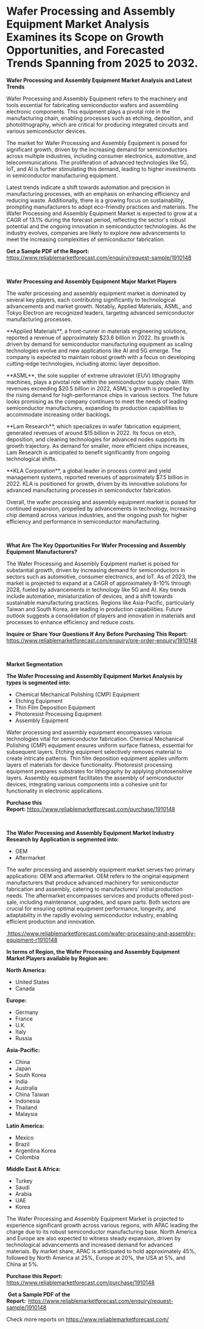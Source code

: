<p><h1>Wafer Processing and Assembly Equipment Market Analysis Examines its Scope on Growth Opportunities, and Forecasted Trends Spanning from 2025 to 2032.</h1></p><p><strong>Wafer Processing and Assembly Equipment Market Analysis and Latest Trends</strong></p>
<p><p>Wafer Processing and Assembly Equipment refers to the machinery and tools essential for fabricating semiconductor wafers and assembling electronic components. This equipment plays a pivotal role in the manufacturing chain, enabling processes such as etching, deposition, and photolithography, which are critical for producing integrated circuits and various semiconductor devices.</p><p>The market for Wafer Processing and Assembly Equipment is poised for significant growth, driven by the increasing demand for semiconductors across multiple industries, including consumer electronics, automotive, and telecommunications. The proliferation of advanced technologies like 5G, IoT, and AI is further stimulating this demand, leading to higher investments in semiconductor manufacturing equipment.</p><p>Latest trends indicate a shift towards automation and precision in manufacturing processes, with an emphasis on enhancing efficiency and reducing waste. Additionally, there is a growing focus on sustainability, prompting manufacturers to adopt eco-friendly practices and materials. The Wafer Processing and Assembly Equipment Market is expected to grow at a CAGR of 13.1% during the forecast period, reflecting the sector's robust potential and the ongoing innovation in semiconductor technologies. As the industry evolves, companies are likely to explore new advancements to meet the increasing complexities of semiconductor fabrication.</p></p>
<p><strong>Get a Sample PDF of the Report:&nbsp;</strong> <a href="https://www.reliablemarketforecast.com/enquiry/request-sample/1910148?utm_campaign=2811&utm_medium=2&utm_source=Github&utm_content=ia&utm_term=01032025&utm_id=wafer-processing-and-assembly-equipment">https://www.reliablemarketforecast.com/enquiry/request-sample/1910148</a></p>
<p>&nbsp;</p>
<p><strong>Wafer Processing and Assembly Equipment Major Market Players</strong></p>
<p><p>The wafer processing and assembly equipment market is dominated by several key players, each contributing significantly to technological advancements and market growth. Notably, Applied Materials, ASML, and Tokyo Electron are recognized leaders, targeting advanced semiconductor manufacturing processes.</p><p>**Applied Materials**, a front-runner in materials engineering solutions, reported a revenue of approximately $23.6 billion in 2022. Its growth is driven by demand for semiconductor manufacturing equipment as scaling technologies evolve and new applications like AI and 5G emerge. The company is expected to maintain robust growth with a focus on developing cutting-edge technologies, including atomic layer deposition.</p><p>**ASML**, the sole supplier of extreme ultraviolet (EUV) lithography machines, plays a pivotal role within the semiconductor supply chain. With revenues exceeding $20.5 billion in 2022, ASML's growth is propelled by the rising demand for high-performance chips in various sectors. The future looks promising as the company continues to meet the needs of leading semiconductor manufacturers, expanding its production capabilities to accommodate increasing order backlogs.</p><p>**Lam Research**, which specializes in wafer fabrication equipment, generated revenues of around $15 billion in 2022. Its focus on etch, deposition, and cleaning technologies for advanced nodes supports its growth trajectory. As demand for smaller, more efficient chips increases, Lam Research is anticipated to benefit significantly from ongoing technological shifts.</p><p>**KLA Corporation**, a global leader in process control and yield management systems, reported revenues of approximately $7.5 billion in 2022. KLA is positioned for growth, driven by its innovative solutions for advanced manufacturing processes in semiconductor fabrication.</p><p>Overall, the wafer processing and assembly equipment market is poised for continued expansion, propelled by advancements in technology, increasing chip demand across various industries, and the ongoing push for higher efficiency and performance in semiconductor manufacturing.</p></p>
<p>&nbsp;</p>
<p><strong>What Are The Key Opportunities For Wafer Processing and Assembly Equipment Manufacturers?</strong></p>
<p><p>The Wafer Processing and Assembly Equipment market is poised for substantial growth, driven by increasing demand for semiconductors in sectors such as automotive, consumer electronics, and IoT. As of 2023, the market is projected to expand at a CAGR of approximately 8-10% through 2028, fueled by advancements in technology like 5G and AI. Key trends include automation, miniaturization of devices, and a shift towards sustainable manufacturing practices. Regions like Asia-Pacific, particularly Taiwan and South Korea, are leading in production capabilities. Future outlook suggests a consolidation of players and innovation in materials and processes to enhance efficiency and reduce costs.</p></p>
<p><strong>Inquire or Share Your Questions If Any Before Purchasing This Report:</strong> <a href="https://www.reliablemarketforecast.com/enquiry/pre-order-enquiry/1910148?utm_campaign=2811&utm_medium=2&utm_source=Github&utm_content=ia&utm_term=01032025&utm_id=wafer-processing-and-assembly-equipment">https://www.reliablemarketforecast.com/enquiry/pre-order-enquiry/1910148</a></p>
<p>&nbsp;</p>
<p><strong>Market Segmentation</strong></p>
<p><strong>The Wafer Processing and Assembly Equipment Market Analysis by types is segmented into:</strong></p>
<p><ul><li>Chemical Mechanical Polishing (CMP) Equipment</li><li>Etching Equipment</li><li>Thin Film Deposition Equipment</li><li>Photoresist Processing Equipment</li><li>Assembly Equipment</li></ul></p>
<p><p>Wafer processing and assembly equipment encompasses various technologies vital for semiconductor fabrication. Chemical Mechanical Polishing (CMP) equipment ensures uniform surface flatness, essential for subsequent layers. Etching equipment selectively removes material to create intricate patterns. Thin film deposition equipment applies uniform layers of materials for device functionality. Photoresist processing equipment prepares substrates for lithography by applying photosensitive layers. Assembly equipment facilitates the assembly of semiconductor devices, integrating various components into a cohesive unit for functionality in electronic applications.</p></p>
<p><strong>Purchase this Report:&nbsp;</strong><a href="https://www.reliablemarketforecast.com/purchase/1910148?utm_campaign=2811&utm_medium=2&utm_source=Github&utm_content=ia&utm_term=01032025&utm_id=wafer-processing-and-assembly-equipment">https://www.reliablemarketforecast.com/purchase/1910148</a></p>
<p>&nbsp;</p>
<p><strong>The Wafer Processing and Assembly Equipment Market Industry Research by Application is segmented into:</strong></p>
<p><ul><li>OEM</li><li>Aftermarket</li></ul></p>
<p><p>The wafer processing and assembly equipment market serves two primary applications: OEM and aftermarket. OEM refers to the original equipment manufacturers that produce advanced machinery for semiconductor fabrication and assembly, catering to manufacturers' initial production needs. The aftermarket encompasses services and products offered post-sale, including maintenance, upgrades, and spare parts. Both sectors are crucial for ensuring optimal equipment performance, longevity, and adaptability in the rapidly evolving semiconductor industry, enabling efficient production and innovation.</p></p>
<p><a href="https://www.reliablemarketforecast.com/wafer-processing-and-assembly-equipment-r1910148?utm_campaign=2811&utm_medium=2&utm_source=Github&utm_content=ia&utm_term=01032025&utm_id=wafer-processing-and-assembly-equipment">&nbsp;https://www.reliablemarketforecast.com/wafer-processing-and-assembly-equipment-r1910148</a></p>
<p><strong>In terms of Region, the Wafer Processing and Assembly Equipment Market Players available by Region are:</strong></p>
<p>
    <p> <strong> North America: </strong>
        <ul>
            <li>United States</li>
            <li>Canada</li>
        </ul>
        </p> 
    <p> <strong> Europe: </strong>
        <ul>
            <li>Germany</li>
            <li>France</li>
            <li>U.K.</li>
            <li>Italy</li>
            <li>Russia</li>
        </ul>
        </p> 
    <p> <strong> Asia-Pacific: </strong>
        <ul>
            <li>China</li>
            <li>Japan</li>
            <li>South Korea</li>
            <li>India</li>
            <li>Australia</li>
            <li>China Taiwan</li>
            <li>Indonesia</li>
            <li>Thailand</li>
            <li>Malaysia</li>
        </ul>
        </p> 
    <p> <strong> Latin America: </strong>
        <ul>
            <li>Mexico</li>
            <li>Brazil</li>
            <li>Argentina Korea</li>
            <li>Colombia</li>
        </ul>
        </p> 
    <p> <strong> Middle East & Africa: </strong>
        <ul>
            <li>Turkey</li>
            <li>Saudi</li>
            <li>Arabia</li>
            <li>UAE</li>
            <li>Korea</li>
        </ul>
    </p>
    </p>
<p><p>The Wafer Processing and Assembly Equipment Market is projected to experience significant growth across various regions, with APAC leading the charge due to its robust semiconductor manufacturing base. North America and Europe are also expected to witness steady expansion, driven by technological advancements and increased demand for advanced materials. By market share, APAC is anticipated to hold approximately 45%, followed by North America at 25%, Europe at 20%, the USA at 5%, and China at 5%.</p></p>
<p><strong>Purchase this Report: </strong><a href="https://www.reliablemarketforecast.com/purchase/1910148?utm_campaign=2811&utm_medium=2&utm_source=Github&utm_content=ia&utm_term=01032025&utm_id=wafer-processing-and-assembly-equipment">https://www.reliablemarketforecast.com/purchase/1910148</a></p>
<p>&nbsp;<strong>Get a Sample PDF of the Report:&nbsp;&nbsp;</strong><a href="https://www.reliablemarketforecast.com/enquiry/request-sample/1910148?utm_campaign=2811&utm_medium=2&utm_source=Github&utm_content=ia&utm_term=01032025&utm_id=wafer-processing-and-assembly-equipment">https://www.reliablemarketforecast.com/enquiry/request-sample/1910148</a></p>
<p><strong></strong></p>
<p>Check more reports on <a href="https://www.reliablemarketforecast.com/?utm_campaign=2811&utm_medium=2&utm_source=Github&utm_content=ia&utm_term=01032025&utm_id=wafer-processing-and-assembly-equipment">https://www.reliablemarketforecast.com/</a></p>